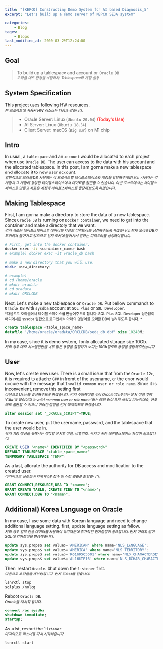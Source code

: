 ```yaml
---
title: "[KEPCO] Constructing Demo System for AI based Diagnosis_5"
excerpt: "Let's build up a demo server of KEPCO SEDA system"

categories:
    - Blog
tages:
    - Blogs
last_modified_at: 2020-03-29T12:24:00
---
```


## Goal
> To build up a tablespace and account on `Oracle DB`   
> <small>*오라클 데모 환경을 세팅하자: Tablespace와 계정 설정*</small>

## System Specification
This project uses following HW resources.   
<small>*본 프로젝트에 사용된 HW 리소스는 다음과 같습니다.*</small>  

> - Oracle Server: Linux (`Ubuntu 20.04`)  <span style="color:red">(Today's Use)</span>
> - AI Server: Linux (`Ubuntu 18.04`)
> - Client Server: macOS (`Big sur`) on M1 chip

## Intro
In usual, a `tablespace` and an `account` would be allocated to each project when use `Oracle DB`. The user can access to the data with his account and the allocated tablespace. In this post, I am gonna make a new tablespace and allocate it to new user account.  
<small>*일반적으로 오라클 DB 사용에는 각 프로젝트별 테이블스페이스와 계정을 할당해주게됩니다. 사용자는 각 계정과 그 계정에 할당된 테이블스페이스에서 데이터를 접근할 수 있습니다. 이번 포스트에서는 테이블스페이스를 만들고 새로운 계정에 테이블스페이스를 할당해보도록 하겠습니다.*</small>

## Making Tablespace
First, I am gonna make a directory to store the data of a new tablespace. Since `Oracle DB` is running on `Docker container`, we need to get into the container and make a directory that we want.   
<small>*먼저 새로운 테이블스페이스의 데이터를 저장할 디렉토리를 생성해주도록 하겠습니다. 현재 오라클 DB가 도커에서 돌아가고 있으므로 먼저 도커에 들어가서 원하는 디렉토리를 생성해야합니다.*</small>

```bash
# First, get into the docker container.
docker exec -it <container_name> bash
# example) docker exec -it oracle_db bash

# make a new directory that you will use.
mkdir <new_directory>

# example)
# cd /home/oracle
# mkdir oradata
# cd oradata
# mkdir ORCLCDB
```

Next, Let's make a new tablespace on `Oracle DB`. Put bellow commands to `Oracle DB` with `sysdba` account at `SQL Plus` or `SQL Developer`.   
<small>*다음으로 오라클에서 테이블 스페이스를 만들어주도록 합니다. SQL Plus, SQL Developer 상관없이 어디에서든 sysdba 권한으로 로그인해서 아래의 명령어를 오라클 DB에 날려주도록 합시다. *</small>

```sql
create tablespace <table_space_name>
datafile '/home/oracle/oradata/ORCLCDB/seda_db.dbf' size 10240M;
```

In my case, since it is demo system, I only allocated storage size 10Gb.  
<small>*저의 경우 데모 시스템인만큼 너무 많은 용량을 할당하기 보다는 10Gb정도의 용량을 할당해주었습니다.*</small>

## User
Now, let's create new user. There is a small issue that from the `Oracle 12c`, it is required to attache `C##` in fromt of the username, or the error would occure with the message that `Invalid common user or role name`. Since it is inconvenient, remove this setting first.  
<small>*다음으로 User를 생성해주도록 하겠습니다. 먼저 주의해야할 것이 Oracle 12c부터는 유저 이름 앞에 'C##'을 붙여야지 'Invalid common user or role name'라는 에러 없이 유저 생성이 가능한데요, 아무래도 불편할 수 있으니 이러한 설정을 먼저 해제하도록 하겠습니다.*</small>

```sql
alter session set "_ORACLE_SCRIPT"=TRUE;
```

To create new user, put the username, password, and the tablespace that the user would be in.  
<small>*유저 계정 생성을 위해서는 생성할 유저의 이름, 비밀번호, 유저가 속한 테이블스페이스 지정이 필요합니다.*</small>

```sql
CREATE USER "<name>" IDENTIFIED BY "<password>"  
DEFAULT TABLESPACE "<table_space_name>"
TEMPORARY TABLESPACE "TEMP";
```

As a last, allocate the authority for DB access and modification to the created user.  
<small>*마지막으로 생성한 유저에게 DB 접속 및 수정 권한을 할당합니다.*</small>

```sql
GRANT CONNECT,RESOURCE,DBA TO "<name>";
GRANT CREATE TABLE, CREATE VIEW TO "<name>";
GRANT CONNECT,DBA TO "<name>";
```

## Additional) Korea Language on Oracle
In my case, I use some data with Korean language and need to change additional language setting. first, update language setting as follow.   
<small>*저의 경우 일부 한글 데이터를 사용해야 하기때문에 추가적인 언어설정이 필요합니다. 먼저 아래와 같이 SQL에 언어설정을 변경해줍니다.*</small>

```sql
update sys.props$ set value$='AMERICAN' where name='NLS_LANGUAGE';
update sys.props$ set value$='AMERICA' where name='NLS_TERRITORY';
update sys.props$ set value$='KO16KSC5601' where name='NLS_CHARACTERSET';
update sys.props$ set value$='AL16UTF16' where name='NLS_NCHAR_CHARACTERSET';
```

Then, restart `Oracle`. Shut down the `listener` first.   
<small>*다음으로 오라클을 재부팅합니다. 먼저 리스너를 멈춥니다.*</small>

```bash
lsnrctl stop
sqlplus /nolog
```

Reboot `Oracle DB`.   
<small>*Oracle을 재시작 합니다.*</small>

```sql
connect /as sysdba
shutdown immediate;
startup;
```

As a lst, restart the `listener`.   
<small>*마지막으로 리스너를 다시 시작해줍니다.*</small>
```bash
lsnrctl start
```


<!-- create tablespace "SIPSDB"
datafile '/home/oracle/oradata/ORCLCDB/seda_db.dbf' size 10240M;

alter session set "_ORACLE_SCRIPT"=TRUE;

CREATE USER "SEDA_DEV" IDENTIFIED BY "hmi@seda1234!!"  
DEFAULT TABLESPACE "SIPSDB"
TEMPORARY TABLESPACE "TEMP";

GRANT CONNECT,RESOURCE,DBA TO "SEDA_DEV";
GRANT CREATE TABLE, CREATE VIEW TO "SEDA_DEV";
GRANT CONNECT,DBA TO "SEDA_DEV"; -->

<!-- update sys.props$ set value$='AMERICAN' where name='NLS_LANGUAGE';
update sys.props$ set value$='AMERICA' where name='NLS_TERRITORY';
update sys.props$ set value$='KOREAN_KOREA.KO16KSC5601' where name='NLS_CHARACTERSET';
update sys.props$ set value$='AL16UTF16' where name='NLS_NCHAR_CHARACTERSET'; -->

<!-- update sys.props$ set value$='AMERICAN' where name='NLS_LANGUAGE';
update sys.props$ set value$='AMERICA' where name='NLS_TERRITORY';
update sys.props$ set value$='KO16KSC5601' where name='NLS_CHARACTERSET';
update sys.props$ set value$='AL16UTF16' where name='NLS_NCHAR_CHARACTERSET'; -->

<!-- update sys.props$ set value$='WE8DEC' where name='NLS_CHARACTERSET';
update sys.props$ set value$='AL16UTF16' where name='NLS_NCHAR_CHARACTERSET';

SELECT * FROM SYS.PROPS$ WHERE NAME = 'NLS_CHARACTERSET';
SELECT * FROM NLS_DATABASE_PARAMETERS; -->


<!-- An error was encountered performing the requested operation:

ORA-06552: PL/SQL: Compilation unit analysis terminated
ORA-06553: PLS-553: character set name is not recognized
06552. 00000 -  "PL/SQL: %s"
*Cause:    
*Action:
Vendor code 6552 -->